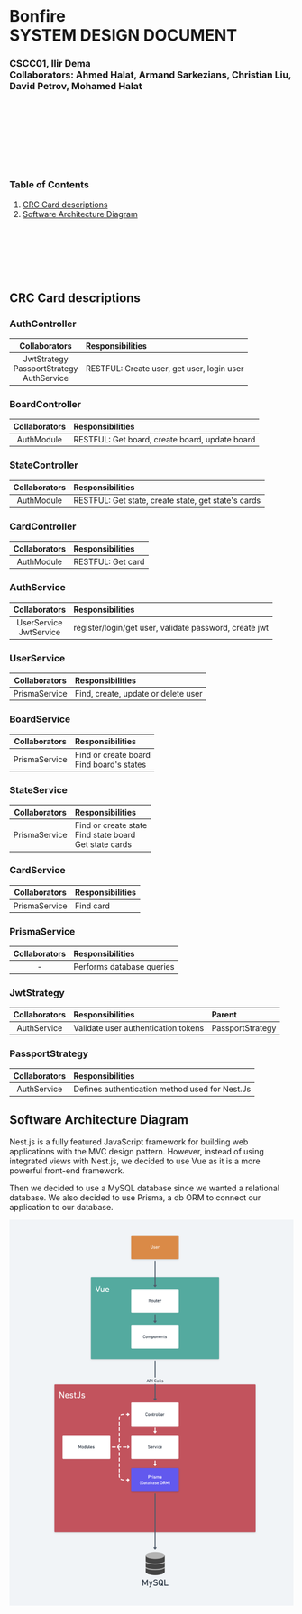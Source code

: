 <br><br><br>
# Bonfire <br> SYSTEM DESIGN DOCUMENT
### CSCC01, Ilir Dema <br> Collaborators: Ahmed Halat, Armand Sarkezians, Christian Liu, <br> David Petrov, Mohamed Halat
<br><br><br>

<br/><br/><br/>
### Table of Contents
1. [CRC Card descriptions](#crc)
2. [Software Architecture Diagram](#diagram)

<br/><br/><br/><br/><br/>

## <a name="crc"></a>CRC Card descriptions
### AuthController
| Collaborators | Responsibilities |
| :---: | :--- |
| JwtStrategy<br> PassportStrategy <br> AuthService | RESTFUL: Create user, get user, login user |

### BoardController
| Collaborators | Responsibilities |
| :---: | :--- |
| AuthModule | RESTFUL: Get board, create board, update board |

### StateController
| Collaborators | Responsibilities |
| :---: | :--- |
| AuthModule | RESTFUL: Get state, create state, get state's cards |

### CardController
| Collaborators | Responsibilities |
| :---: | :--- |
| AuthModule | RESTFUL: Get card |

### AuthService
| Collaborators | Responsibilities |
| :---: | :--- |
| UserService <br>JwtService | register/login/get user, validate password, create jwt |

### UserService
| Collaborators | Responsibilities |
| :---: | :--- |
| PrismaService | Find, create, update or delete user |

### BoardService
| Collaborators | Responsibilities |
| :---: | :--- |
| PrismaService | Find or create board <br> Find board's states |


### StateService
| Collaborators | Responsibilities |
| :---: | :--- |
| PrismaService | Find or create state <br> Find state board <br> Get state cards |


### CardService
| Collaborators | Responsibilities |
| :---: | :--- |
| PrismaService | Find card |

### PrismaService
| Collaborators | Responsibilities |
| :---: | :--- |
| - | Performs database queries |

### JwtStrategy
| Collaborators | Responsibilities | Parent |
| :---: | :--- | :--- |
| AuthService | Validate user authentication tokens | PassportStrategy |

### PassportStrategy
| Collaborators | Responsibilities |
| :---: | :--- |
| AuthService | Defines authentication method used for Nest.Js |
## <a name="diagram"></a>Software Architecture Diagram
  Nest.js is a fully featured JavaScript framework for building web applications with the MVC design pattern. However, instead of using integrated views with Nest.js, we decided to use Vue as it is a more powerful front-end framework.

  Then we decided to use a MySQL database since we wanted a relational database. We also decided to use Prisma, a db ORM to connect our application to our database.

![Software Architecture Diagram](./assets/architecture%20diagram.png)
